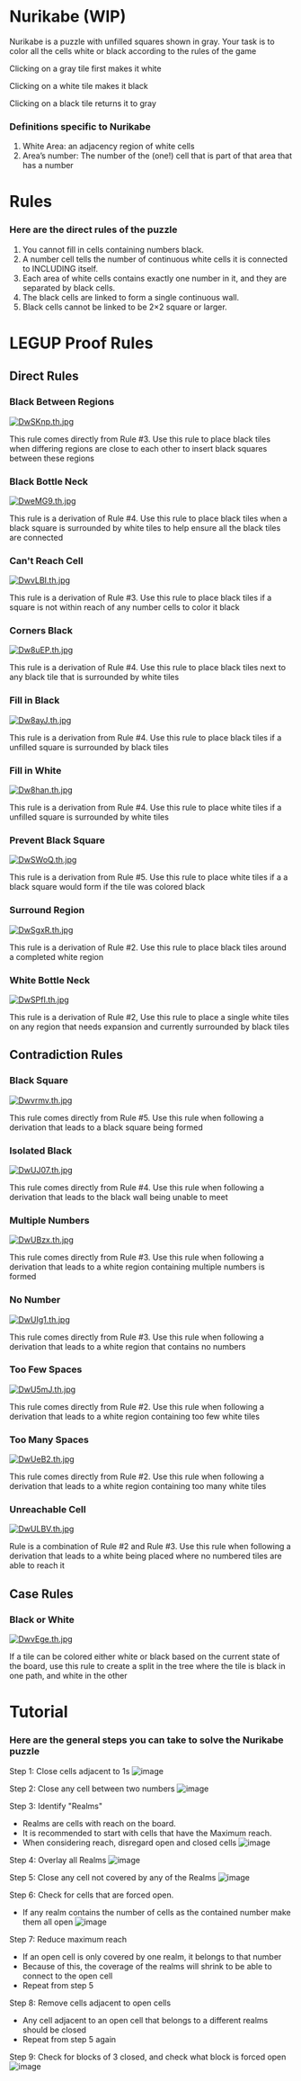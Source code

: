 # Nurikabe (WIP)
Nurikabe is a puzzle with unfilled squares shown in gray. Your task is to color all the cells white or black according to the rules of the game

Clicking on a gray tile first makes it white

Clicking on a white tile makes it black

Clicking on a black tile returns it to gray

### Definitions specific to Nurikabe
1) White Area: an adjacency region of white cells
2) Area’s number: The number of the (one!) cell that is part of that area that has a number


# Rules
### Here are the direct rules of the puzzle

1) You cannot fill in cells containing numbers black.
2) A number cell tells the number of continuous white cells it is connected to INCLUDING itself. 
3) Each area of white cells contains exactly one number in it, and they are separated by black cells.
4) The black cells are linked to form a single continuous wall.
5) Black cells cannot be linked to be 2×2 square or larger.

# LEGUP Proof Rules
## Direct Rules
### Black Between Regions 
[![DwSKnp.th.jpg](https://iili.io/DwSKnp.th.jpg)](https://freeimage.host/i/DwSKnp)

This rule comes directly from Rule #3. Use this rule to place black tiles when differing regions are close to each other to insert black squares between these regions

### Black Bottle Neck
[![DweMG9.th.jpg](https://iili.io/DweMG9.th.jpg)](https://freeimage.host/i/DweMG9)

This rule is a derivation of Rule #4. Use this rule to place black tiles when a black square is  surrounded by white tiles to help ensure all the black tiles are connected

### Can't Reach Cell
[![DwvLBI.th.jpg](https://iili.io/DwvLBI.th.jpg)](https://freeimage.host/i/DwvLBI)

This rule is a derivation of Rule #3. Use this rule to place black tiles if a square is not within reach of any number cells to color it black

### Corners Black
[![Dw8uEP.th.jpg](https://iili.io/Dw8uEP.th.jpg)](https://freeimage.host/i/Dw8uEP)

This rule is a derivation of Rule #4. Use this rule to place black tiles next to any black tile that is  surrounded by white tiles 

### Fill in Black
[![Dw8ayJ.th.jpg](https://iili.io/Dw8ayJ.th.jpg)](https://freeimage.host/i/Dw8ayJ)

This rule is a derivation from Rule #4. Use this rule to place black tiles if a unfilled square is  surrounded by black tiles 

### Fill in White
[![Dw8han.th.jpg](https://iili.io/Dw8han.th.jpg)](https://freeimage.host/i/Dw8han)

This rule is a derivation from Rule #4. Use this rule to place white tiles if a unfilled square is  surrounded by white tiles

### Prevent Black Square
[![DwSWoQ.th.jpg](https://iili.io/DwSWoQ.th.jpg)](https://freeimage.host/i/DwSWoQ)

This rule is a derivation from Rule #5. Use this rule to place white tiles if a a black square would form if the tile was colored black

### Surround Region
[![DwSgxR.th.jpg](https://iili.io/DwSgxR.th.jpg)](https://freeimage.host/i/DwSgxR)

This rule is a derivation of Rule #2. Use this rule to place black tiles around a completed white region 

### White Bottle Neck
[![DwSPfI.th.jpg](https://iili.io/DwSPfI.th.jpg)](https://freeimage.host/i/DwSPfI)

This rule is a derivation of Rule #2, Use this rule to place a single white tiles on any region that needs expansion and currently  surrounded by black tiles

## Contradiction Rules
### Black Square
[![Dwvrmv.th.jpg](https://iili.io/Dwvrmv.th.jpg)](https://freeimage.host/i/Dwvrmv)

This rule comes directly from Rule #5. Use this rule when following a derivation that leads to a black square being formed

### Isolated Black
[![DwUJ07.th.jpg](https://iili.io/DwUJ07.th.jpg)](https://freeimage.host/i/DwUJ07)

This rule comes directly from Rule #4. Use this rule when following a derivation that leads to  the black wall being unable to meet

### Multiple Numbers
[![DwUBzx.th.jpg](https://iili.io/DwUBzx.th.jpg)](https://freeimage.host/i/DwUBzx)

This rule comes directly from Rule #3. Use this rule when following a derivation that leads to a white region containing multiple numbers is formed

### No Number
[![DwUIg1.th.jpg](https://iili.io/DwUIg1.th.jpg)](https://freeimage.host/i/DwUIg1)

This rule comes directly from Rule #3. Use this rule when following a derivation that leads to a white region that contains no numbers

### Too Few Spaces
[![DwU5mJ.th.jpg](https://iili.io/DwU5mJ.th.jpg)](https://freeimage.host/i/DwU5mJ)

This rule comes directly from Rule #2. Use this rule when following a derivation that leads to a white region containing too few white tiles

### Too Many Spaces
[![DwUeB2.th.jpg](https://iili.io/DwUeB2.th.jpg)](https://freeimage.host/i/DwUeB2)

This rule comes directly from Rule #2. Use this rule when following a derivation that leads to a white region containing too many white tiles

### Unreachable Cell
[![DwULBV.th.jpg](https://iili.io/DwULBV.th.jpg)](https://freeimage.host/i/DwULBV)

Rule is a combination of Rule #2 and Rule #3. Use this rule when following a derivation that leads to a white being placed where no numbered tiles are able to reach it

## Case Rules

### Black or White

[![DwvEge.th.jpg](https://iili.io/DwvEge.th.jpg)](https://freeimage.host/i/DwvEge)

If a tile can be colored either white or black based on the current state of the board, use this rule to create a split in the tree where the tile is black in one path, and white in the other

# Tutorial
### Here are the general steps you can take to solve the Nurikabe puzzle

Step 1: Close cells adjacent to 1s
![image](https://user-images.githubusercontent.com/96987732/226740844-4a2deefe-e2a8-4f87-8b14-5e9cf5b6e6a2.png)

Step 2: Close any cell between two numbers
![image](https://user-images.githubusercontent.com/96987732/226740957-5a5dd5b9-4653-4ce4-abdb-ff2130ef1b55.png)

Step 3: Identify "Realms"
* Realms are cells with reach on the board. 
* It is recommended to start with cells that have the Maximum reach. 
* When considering reach, disregard open and closed cells
![image](https://user-images.githubusercontent.com/96987732/226741528-ef59a733-4fa7-416e-91b6-31bee71fd27e.png)

Step 4: Overlay all Realms
![image](https://user-images.githubusercontent.com/96987732/226742026-2738a873-58cd-497a-94a9-3320be7429c1.png)

Step 5: Close any cell not covered by any of the Realms 
![image](https://user-images.githubusercontent.com/96987732/226742226-17de951f-77f9-4563-9bb8-3ae434163c95.png)

Step 6: Check for cells that are forced open. 
* If any realm contains the number of cells as the contained number make them all open
![image](https://user-images.githubusercontent.com/96987732/226743107-3523436f-6002-4e9e-83e0-df26dfa4ca0d.png)

Step 7: Reduce maximum reach
* If an open cell is only covered by one realm, it belongs to that number
* Because of this, the coverage of the realms will shrink to be able to connect to the open cell
* Repeat from step 5

Step 8: Remove cells adjacent to open cells
* Any cell adjacent to an open cell that belongs to a different realms should be closed
* Repeat from step 5 again

Step 9: Check for blocks of 3 closed, and check what block is forced open
![image](https://user-images.githubusercontent.com/96987732/226745145-438aca2e-722e-4a77-a00e-52c74f6452f4.png)

